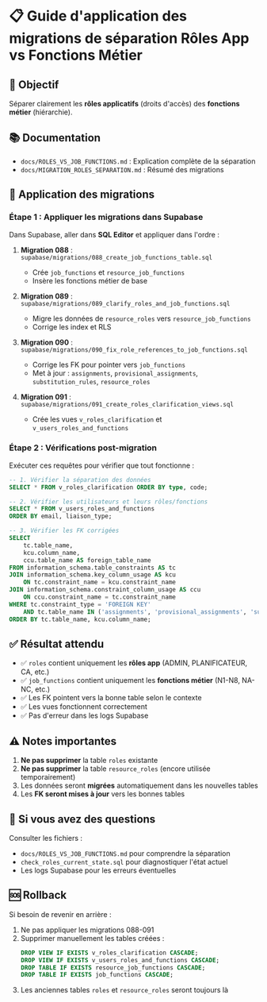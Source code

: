 # 📋 Guide d'application des migrations de séparation Rôles App vs Fonctions Métier

## 🎯 Objectif

Séparer clairement les **rôles applicatifs** (droits d'accès) des **fonctions métier** (hiérarchie).

## 📚 Documentation

- `docs/ROLES_VS_JOB_FUNCTIONS.md` : Explication complète de la séparation
- `docs/MIGRATION_ROLES_SEPARATION.md` : Résumé des migrations

## 🚀 Application des migrations

### Étape 1 : Appliquer les migrations dans Supabase

Dans Supabase, aller dans **SQL Editor** et appliquer dans l'ordre :

1. **Migration 088** : `supabase/migrations/088_create_job_functions_table.sql`
   - Crée `job_functions` et `resource_job_functions`
   - Insère les fonctions métier de base

2. **Migration 089** : `supabase/migrations/089_clarify_roles_and_job_functions.sql`
   - Migre les données de `resource_roles` vers `resource_job_functions`
   - Corrige les index et RLS

3. **Migration 090** : `supabase/migrations/090_fix_role_references_to_job_functions.sql`
   - Corrige les FK pour pointer vers `job_functions`
   - Met à jour : `assignments`, `provisional_assignments`, `substitution_rules`, `resource_roles`

4. **Migration 091** : `supabase/migrations/091_create_roles_clarification_views.sql`
   - Crée les vues `v_roles_clarification` et `v_users_roles_and_functions`

### Étape 2 : Vérifications post-migration

Exécuter ces requêtes pour vérifier que tout fonctionne :

```sql
-- 1. Vérifier la séparation des données
SELECT * FROM v_roles_clarification ORDER BY type, code;

-- 2. Vérifier les utilisateurs et leurs rôles/fonctions
SELECT * FROM v_users_roles_and_functions 
ORDER BY email, liaison_type;

-- 3. Vérifier les FK corrigées
SELECT 
    tc.table_name,
    kcu.column_name,
    ccu.table_name AS foreign_table_name
FROM information_schema.table_constraints AS tc
JOIN information_schema.key_column_usage AS kcu
    ON tc.constraint_name = kcu.constraint_name
JOIN information_schema.constraint_column_usage AS ccu
    ON ccu.constraint_name = tc.constraint_name
WHERE tc.constraint_type = 'FOREIGN KEY'
    AND tc.table_name IN ('assignments', 'provisional_assignments', 'substitution_rules', 'resource_roles', 'resource_job_functions')
ORDER BY tc.table_name, kcu.column_name;
```

## ✅ Résultat attendu

- ✅ `roles` contient uniquement les **rôles app** (ADMIN, PLANIFICATEUR, CA, etc.)
- ✅ `job_functions` contient uniquement les **fonctions métier** (N1-N8, NA-NC, etc.)
- ✅ Les FK pointent vers la bonne table selon le contexte
- ✅ Les vues fonctionnent correctement
- ✅ Pas d'erreur dans les logs Supabase

## ⚠️ Notes importantes

1. **Ne pas supprimer** la table `roles` existante
2. **Ne pas supprimer** la table `resource_roles` (encore utilisée temporairement)
3. Les données seront **migrées** automatiquement dans les nouvelles tables
4. Les **FK seront mises à jour** vers les bonnes tables

## 🔄 Si vous avez des questions

Consulter les fichiers :
- `docs/ROLES_VS_JOB_FUNCTIONS.md` pour comprendre la séparation
- `check_roles_current_state.sql` pour diagnostiquer l'état actuel
- Les logs Supabase pour les erreurs éventuelles

## 🆘 Rollback

Si besoin de revenir en arrière :

1. Ne pas appliquer les migrations 088-091
2. Supprimer manuellement les tables créées :
   ```sql
   DROP VIEW IF EXISTS v_roles_clarification CASCADE;
   DROP VIEW IF EXISTS v_users_roles_and_functions CASCADE;
   DROP TABLE IF EXISTS resource_job_functions CASCADE;
   DROP TABLE IF EXISTS job_functions CASCADE;
   ```
3. Les anciennes tables `roles` et `resource_roles` seront toujours là
